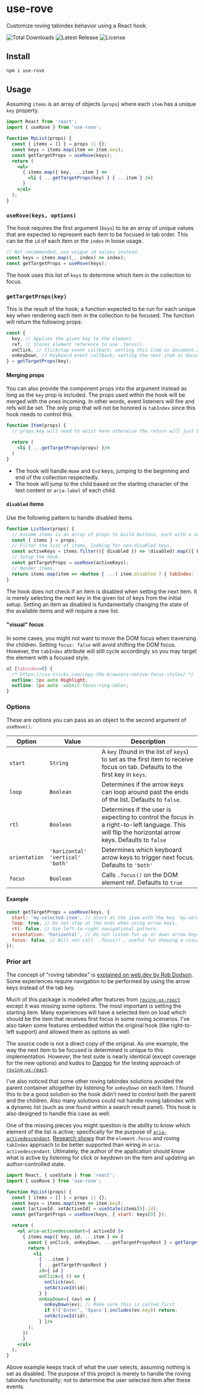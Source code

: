 # use-rove

Customize roving tabindex behavior using a React hook.

<div>
  <img src="https://img.shields.io/npm/dt/use-rove.svg" alt="Total Downloads">
  <img src="https://img.shields.io/npm/v/use-rove.svg" alt="Latest Release">
  <img src="https://img.shields.io/npm/l/use-rove.svg" alt="License">
</div>

## Install

```sh
npm i use-rove
```

## Usage

Assuming `items` is an array of objects (`props`) where each `item` has a unique `key` property.

```jsx
import React from 'react';
import { useRove } from 'use-rove';

function MyList(props) {
  const { items = [] } = props || {};
  const keys = items.map(item => item.key);
  const getTargetProps = useRove(keys);
  return (
    <ul>
      { items.map({ key, ...item } =>
        <li { ...getTargetProps(key) } { ...item } />)
      }
    </ul>
  );
}
```

### `useRove(keys, options)`

The hook requires the first argument (`keys`) to be an array of unique values that are expected to represent each item to be focused in tab order. This can be the `id` of each item or the `index` in loose usage.

```js
// Not recommended, use unique id values instead.
const keys = items.map((_, index) => index);
const getTargetProps = useRove(keys);
```

The hook uses this list of `keys` to determine which item in the collection to focus.

### `getTargetProps(key)`

This is the result of the hook; a function expected to be run for each unique key when rendering each item in the collection to be focused. The function will return the following props:

```js
const {
  key, // Applies the given key to the element.
  ref, // Stores element reference to use .focus().
  onClick, // Click/tap event callback; setting this item as document.activeElement.
  onKeyDown, // Keyboard event callback; setting the next item as document.activeElement.
} = getTargetProps(key);
```

#### Merging props

You can also provide the component props into the argument instead as long as the `key` prop is included. The props used within the hook will be merged with the ones incoming. In other words, event listeners will fire and refs will be set. The only prop that will not be honored is `tabIndex` since this hook needs to control this.

```jsx
function Item(props) {
  // props.key will need to exist here otherwise the return will just be the given props.

  return (
    <li { ...getTargetProps(props) }/>
  )
}
```
- The hook will handle `Home` and `End` keys; jumping to the beginning and end of the collection respectedly.
- The hook will jump to the child based on the starting character of the text content or `aria-label` of each child.

#### `disabled` items

Use the following pattern to handle disabled items.

```jsx
function Listbox(props) {
  // Assume items is an array of props to build buttons, each with a unique key.
  const { items } = props;
  // Filter the list of items, looking for non-disabled keys.
  const activeKeys = items.filter(({ disabled }) => !disabled).map(({ key }) => key);
  // Setup the hook.
  const getTargetProps = useRove(activeKeys);
  // Render items.
  return items.map(item => <button { ...( item.disabled ? { tabIndex: -1, ...item } : getTargetProps(item) ) }/> );
}
```

The hook does not check if an item is disabled when setting the next item. It is merely selecting the next key in the given list of keys from the initial setup. Setting an item as disabled is fundamentally changing the state of the available items and will require a new list.

#### "visual" focus

In some cases, you might not want to move the DOM focus when traversing the children. Setting `focus: false` will avoid shifting the DOM focus. However, the `tabIndex` attribute will still cycle accordingly so you may target the element with a focused style.

```css
ul [tabindex=0] {
  /* https://css-tricks.com/copy-the-browsers-native-focus-styles/ */
  outline: 5px auto Highlight;
  outline: 5px auto -webkit-focus-ring-color;
}
```

### Options

These are options you can pass as an object to the second argument of `useRove()`.

| Option | Value | Description |
| ------ | ----- | ----------- |
| `start` | `String` | A `key` (found in the list of `keys`) to set as the first item to receive focus on tab. Defaults to the first key in `keys`. |
| `loop` | `Boolean` | Determines if the arrow keys can loop around past the ends of the list. Defaults to `false`. |
| `rtl` | `Boolean` | Determines if the user is expecting to control the focus in a right-to-left language. This will flip the horizontal arrow keys. Defaults to `false` |.
| `orientation` | `'horizontal'` `'vertical'` `'both'` | Determines which keyboard arrow keys to trigger next focus. Defaults to `'both'` |
| `focus` | `Boolean` | Calls `.focus()` on the DOM element ref. Defaults to `true` |

#### Example

```jsx
const getTargetProps = useRove(keys, {
  start: 'my-selected-item', // Start at the item with the key 'my-selected-item'.
  loop: true, // Do not stop at the ends when using arrow keys.
  rtl: false, // Use left-to-right navigational pattern.
  orientation: 'horizontal', // Do not listen for up or down arrow keys.
  focus: false, // Will not call `.focus()`, useful for showing a visual appearance of focus.
});
```

### Prior art

The concept of "roving tabindex" is [explained on web.dev by Rob Dodson](https://web.dev/control-focus-with-tabindex/). Some experiences require navigation to be performed by using the arrow keys instead of the tab key.

Much of this package is modeled after features from [`roving-ux-react`](https://www.npmjs.com/package/roving-ux-react) except it was missing some options. The most important is setting the starting item. Many experiences will have a selected item on load which should be the item that receives first focus in some roving scenarios. I've also taken some features embedded within the original hook (like right-to-left support) and allowed them as options as well.

The source code is not a direct copy of the original. As one example, the way the next item to be focused is determined is unique to this implementation. However, the test suite is nearly identical (except coverage for the new options) and kudos to [Dangoo](https://github.com/Dangoo) for the testing approach of [`roving-ux-react`](https://www.npmjs.com/package/roving-ux-react).

I've also noticed that some other roving tabindex solutions avoided the parent container altogether by listening for `onKeyDown` on each item. I found this to be a good solution so the hook didn't need to control both the parent and the children. Also many solutions could not handle roving tabindex with a dynamic list (such as one found within a search result panel). This hook is also designed to handle this case as well.

One of the missing pieces you might question is the ability to know which element of the list is active; specifically for the purpose of [`aria-activedescendant`](https://developer.mozilla.org/en-US/docs/Web/Accessibility/ARIA/Attributes/aria-activedescendant). [Research shows](https://zellwk.com/blog/element-focus-vs-aria-activedescendant/) that the `element.focus` and roving `tabIndex` approach to be better supported than wiring in `aria-activedescendant`. Ultimately, the author of the application should know what is active by listening for click or keydown on the item and updating an author-controlled state.

```jsx
import React, { useState } from 'react';
import { useRove } from 'use-rove';

function MyList(props) {
  const { items = [] } = props || {};
  const keys = items.map(item => item.key);
  const [activeId, setActiveId] = useState(items[0].id);
  const getTargetProps = useRove(keys, { start: keys[0] });

  return (
    <ul aria-activedescendant={ activeId }>
      { items.map({ key, id, ...item } => {
        const { onClick, onKeyDown, ...getTargetPropsRest } = getTargetProps(key);
        return (
          <li
            { ...item }
            { ...getTargetPropsRest }
            id={ id }
            onClick={ () => {
              onClick(ev);
              setActiveId(id);
            } }
            onKeyDown={ (ev) => {
              onKeyDown(ev); // Make sure this is called first
              if (!['Enter', 'Space'].includes(ev.key)) return;
              setActiveId(id);
            } }/>
        );
      })
      }
    </ul>
  );
}
```

Above example keeps track of what the user selects, assuming nothing is set as disabled. The purpose of this project is merely to handle the roving tabindex functionality; not to determine the user selected item after these events.